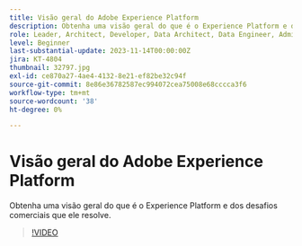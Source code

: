 ```yaml
---
title: Visão geral do Adobe Experience Platform
description: Obtenha uma visão geral do que é o Experience Platform e dos desafios comerciais que ele resolve.
role: Leader, Architect, Developer, Data Architect, Data Engineer, Admin, User
level: Beginner
last-substantial-update: 2023-11-14T00:00:00Z
jira: KT-4804
thumbnail: 32797.jpg
exl-id: ce870a27-4ae4-4132-8e21-ef82be32c94f
source-git-commit: 8e86e36782587ec994072cea75008e68cccca3f6
workflow-type: tm+mt
source-wordcount: '38'
ht-degree: 0%

---
```


# Visão geral do Adobe Experience Platform

Obtenha uma visão geral do que é o Experience Platform e dos desafios comerciais que ele resolve.

>[!VIDEO](https://video.tv.adobe.com/v/32797?learn=on)


